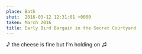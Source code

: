 ```yaml
---
place: Bath
shot:  2016-03-12 12:31:01 +0000
taken: March 2016
title: Early Bird Bargain in the Secret Courtyard
---
```


♪ the cheese is fine but I’m holding on ♫
